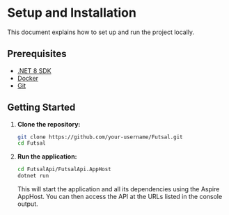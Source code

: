 # Setup and Installation

This document explains how to set up and run the project locally.

## Prerequisites

*   [.NET 8 SDK](https://dotnet.microsoft.com/download/dotnet/8.0)
*   [Docker](https://www.docker.com/products/docker-desktop)
*   [Git](https://git-scm.com/downloads)

## Getting Started

1.  **Clone the repository:**

    ```bash
    git clone https://github.com/your-username/Futsal.git
    cd Futsal
    ```

2.  **Run the application:**

    ```bash
    cd FutsalApi/FutsalApi.AppHost
    dotnet run
    ```

    This will start the application and all its dependencies using the Aspire AppHost. You can then access the API at the URLs listed in the console output.
